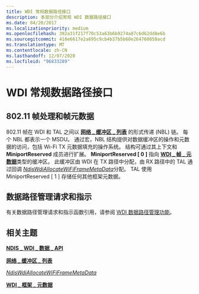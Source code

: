 ```yaml
---
title: WDI 常规数据路径接口
description: 本部分介绍常规 WDI 数据路径接口
ms.date: 04/20/2017
ms.localizationpriority: medium
ms.openlocfilehash: 392a31f217f70c53a63b6b9274a87c6d62dd8e6b
ms.sourcegitcommit: 418e6617e2a695c9cb4b37b5b60e264760858acd
ms.translationtype: MT
ms.contentlocale: zh-CN
ms.lasthandoff: 12/07/2020
ms.locfileid: "96833289"
---
```

# <a name="wdi-general-datapath-interfaces"></a>WDI 常规数据路径接口


## <a name="80211-frame-handling-and-frame-metadata"></a>802.11 帧处理和帧元数据


802.11 帧在 WDI 和 TAL 之间以 [**网络 \_ 缓冲区 \_ 列表**](/windows-hardware/drivers/ddi/ndis/ns-ndis-_net_buffer_list) 的形式传递 (NBL) 链。 每个 NBL 都表示一个 MSDU。 通过宏，NBL 结构提供对数据缓冲区的操作和元数据的访问，包括 Wi-Fi TX 元数据填充的操作系统。 结构可通过其上下文和 **MiniportReserved** 成员进行扩展。 **MiniportReserved \[ 0 \]** 指向 [**WDI \_ 帧 \_ 元数据**](/windows-hardware/drivers/ddi/dot11wdi/ns-dot11wdi-_wdi_frame_metadata)类型的缓冲区。 此缓冲区由 WDI 在 TX 路径中分配，由 RX 路径中的 TAL 通过回调 [*NdisWdiAllocateWiFiFrameMetaData*](/windows-hardware/drivers/ddi/dot11wdi/nc-dot11wdi-ndis_wdi_allocate_wdi_frame_metadata)分配。 TAL 使用 MiniportReserved \[ 1 \] 存储任何其他框架元数据。

## <a name="datapath-management-requests-and-indications"></a>数据路径管理请求和指示


有关数据路径管理请求和指示函数引用，请参阅 [WDI 数据路径管理功能](/windows-hardware/drivers/ddi/_netvista/)。

## <a name="related-topics"></a>相关主题


[**NDIS \_ WDI \_ 数据 \_ API**](/windows-hardware/drivers/ddi/dot11wdi/ns-dot11wdi-_ndis_wdi_data_api)

[**网络 \_ 缓冲区 \_ 列表**](/windows-hardware/drivers/ddi/ndis/ns-ndis-_net_buffer_list)

[*NdisWdiAllocateWiFiFrameMetaData*](/windows-hardware/drivers/ddi/dot11wdi/nc-dot11wdi-ndis_wdi_allocate_wdi_frame_metadata)

[**WDI \_ 框架 \_ 元数据**](/windows-hardware/drivers/ddi/dot11wdi/ns-dot11wdi-_wdi_frame_metadata)

 

